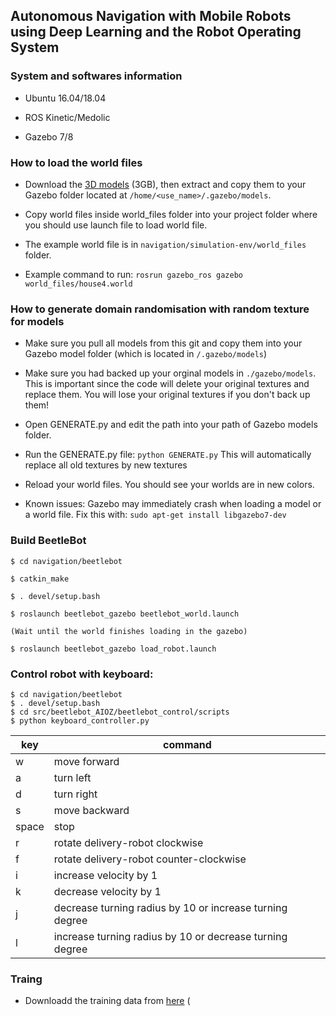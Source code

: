 ## Autonomous Navigation with Mobile Robots using Deep Learning and the Robot Operating System	


### System and softwares information 

- Ubuntu 16.04/18.04

- ROS Kinetic/Medolic

- Gazebo 7/8


### How to load the world files

- Download the [3D models](https://drive.google.com/file/d/1xva5lNi6kNoubPUL0KQ0YvST-ZIC4ml2/view?usp=sharing) (3GB), then extract and copy them to your Gazebo folder located at `/home/<use_name>/.gazebo/models`.

- Copy world files inside world_files folder into your project folder where you should use launch file to load world file. 

- The example world file is in `navigation/simulation-env/world_files` folder.

- Example command to run: `rosrun gazebo_ros gazebo world_files/house4.world`


### How to generate domain randomisation with random texture for models 

- Make sure you pull all models from this git and copy them into your Gazebo model folder (which is located in `/.gazebo/models`)

- Make sure you had backed up your orginal models in `./gazebo/models`. This is important since the code will delete your original textures and replace them. You will lose your original textures if you don't back up them! 

- Open GENERATE.py and edit the path into your path of Gazebo models folder. 

- Run the GENERATE.py file: `python GENERATE.py`  This will automatically replace all old textures by new textures 

- Reload your world files. You should see your worlds are in new colors. 

- Known issues: Gazebo may immediately crash when loading a model or a world file. Fix this with: `sudo apt-get install libgazebo7-dev`


### Build BeetleBot
    $ cd navigation/beetlebot

    $ catkin_make

    $ . devel/setup.bash

    $ roslaunch beetlebot_gazebo beetlebot_world.launch

    (Wait until the world finishes loading in the gazebo)

    $ roslaunch beetlebot_gazebo load_robot.launch
    
### Control robot with keyboard:

    $ cd navigation/beetlebot
    $ . devel/setup.bash
    $ cd src/beetlebot_AIOZ/beetlebot_control/scripts
    $ python keyboard_controller.py

key| command|
---|---|
w|move forward
a| turn left|
d| turn right|
s| move backward|
space|stop
r| rotate delivery-robot clockwise
f| rotate delivery-robot counter-clockwise
i| increase velocity by 1
k| decrease velocity by 1
j| decrease turning radius by 10 or increase turning degree
l| increase turning radius by 10 or decrease turning degree

### Traing
- Downloadd the training data from [here]() (


